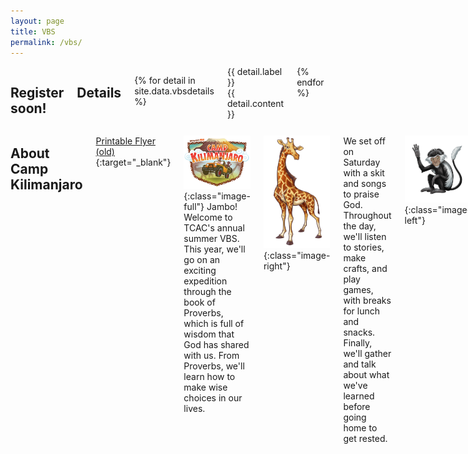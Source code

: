```yaml
---
layout: page
title: VBS
permalink: /vbs/
---
```


<div class="row">

<div class="four columns" id="vbs-sidebar" markdown="block">

## Register soon! ##

## Details ##

{% for detail in site.data.vbsdetails %}
<div class="vbs-sidebar-row">
	<div class="vbs-sidebar-label">{{ detail.label }}</div>
	<div class="vbs-sidebar-content">{{ detail.content }}</div>
</div>
{% endfor %}
</div>

<div class="eight columns" markdown="block">

## About Camp Kilimanjaro ##

[Printable Flyer (old)](/files/vbsflyer2015.pdf){:target="_blank"}

![Camp Kilimanjaro logo](/img/vbs-camp-kilimanjaro-logo.png){:class="image-full"}
Jambo! Welcome to TCAC's annual summer VBS. This year, we'll go on an exciting expedition through the book of Proverbs, which is full of wisdom that God has shared with us. From Proverbs, we'll learn how to make wise choices in our lives.

![Giraffe](/img/vbs-giraffe.png){:class="image-right"}

We set off on Saturday with a skit and songs to praise God. Throughout the day, we'll listen to stories, make crafts, and play games, with breaks for lunch and snacks. Finally, we'll gather and talk about what we've learned before going home to get rested.

![Monkey](/img/vbs-monkey.png){:class="image-left"}

On Sunday, we'll get to sing the songs and review the lessons we learned the day before. That leaves us with just enough time for one final lesson and a delicious lunch, before we conclude our journey at Camp Kilimanjaro.

We're sure you'll learn a lot while also having fun, so we really hope you can make it! Don't wait; [sign up today]({{ site.data.misc.vbsreg }}){:target="_blank"}!

</div>
</div>

